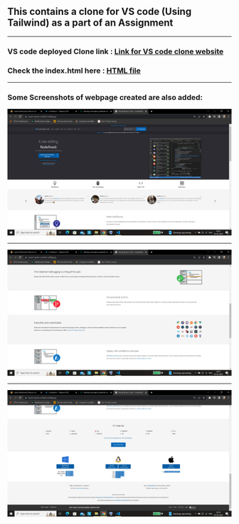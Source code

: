 ## This contains a clone for VS code (Using Tailwind) as a part of an Assignment
---
### VS code deployed Clone link : [Link for VS code clone website](https://lucent-sprite-ac9e02.netlify.app/)

### Check the index.html here : [HTML file](./index.html)

---
### Some Screenshots of webpage created are also added:

![Screenshot-1](./Screenshot%20(7).png)

---

![Screenshot-2](./Screenshot%20(8).png)

---

![Screenshot-3](./Screenshot%20(9).png)

